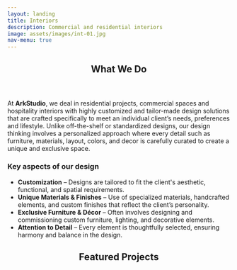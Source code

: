 ```yaml
---
layout: landing
title: Interiors
description: Commercial and residential interiors
image: assets/images/int-01.jpg
nav-menu: true
---
```


<!-- Main -->
<div id="main">

<!-- One -->
<section id="one">
	<div class="inner">
		<header class="major">
			<h2>What We Do</h2>
		</header>
		<p>At <b>ArkStudio</b>, we deal in residential projects, commercial spaces and hospitality interiors with highly customized and tailor-made design solutions that are crafted specifically to meet an individual client’s needs, preferences and lifestyle. Unlike off-the-shelf or standardized designs, our design thinking involves a personalized approach where every detail such as furniture, materials, layout, colors, and decor is carefully curated to create a unique and exclusive space.</p>
		<h3>Key aspects of our design</h3>
		<ul>
			<li>
				<b>Customization</b> – Designs are tailored to fit the client's aesthetic, functional, and spatial requirements.
			</li>
			<li>
				<b>Unique Materials & Finishes</b> – Use of specialized materials, handcrafted elements, and custom finishes that reflect the client’s personality.
			</li>
			<li>
				<b>Exclusive Furniture & Décor</b> – Often involves designing and commissioning custom furniture, lighting, and decorative elements.
			</li>
			<li>
				<b>Attention to Detail</b> – Every element is thoughtfully selected, ensuring harmony and balance in the design.
			</li>
		</ul>
		<header class="major">
			<h2>Featured Projects</h2>
		</header>
		<div class="box alt">
			<div class="row 50% uniform">
				<div class="6u"><span class="image fit"><img src="{% link assets/images/interiors/spa02.jpg %}" alt=""/></span></div>
				<div class="6u"><span class="image fit"><img src="{% link assets/images/interiors/off01.jpg %}" alt=""/></span></div>
				<div class="6u$"><span class="image fit"><img src="{% link assets/images/interiors/off02.jpg %}" alt=""/></span></div>				
				<!-- break -->
				<div class="4u"><span class="image fit"><img src="{% link assets/images/interiors/spa01.jpg %}" alt=""/></span></div>
				<div class="4u"><span class="image fit"><img src="{% link assets/images/interiors/mah01.jpg %}" alt=""/></span></div>
				<div class="4u$"><span class="image fit"><img src="{% link assets/images/interiors/mah02.jpg %}" alt=""/></span></div>
				<!-- break -->
				<div class="8u"><span class="image fit"><img src="{% link assets/images/interiors/hrk02.jpg %}" alt=""/></span></div>
				<div class="4u"><span class="image fit"><img src="{% link assets/images/interiors/hrk01.jpg %}" alt=""/></span></div>
				<div class="4u$"><span class="image fit"><img src="{% link assets/images/interiors/hrk04.jpg %}" alt=""/></span></div>
				<!-- break -->
				<div class="8u"><span class="image fit"><img src="{% link assets/images/interiors/hrk05.jpg %}" alt=""/></span></div>
				<div class="4u$"><span class="image fit"><img src="{% link assets/images/interiors/hrk08.jpg %}" alt=""/></span></div>				
				<!-- break -->
				<div class="8u"><span class="image fit"><img src="{% link assets/images/interiors/hrk07.jpg %}" alt=""/></span></div>
				<div class="4u"><span class="image fit"><img src="{% link assets/images/interiors/hrk03.jpg %}" alt=""/></span></div>
				<div class="4u$"><span class="image fit"><img src="{% link assets/images/interiors/hrk06.jpg %}" alt=""/></span></div>
				<!-- break -->
				<div class="6u"><span class="image fit"><img src="{% link assets/images/interiors/mek03.jpg %}" alt=""/></span></div>
				<div class="6u$"><span class="image fit"><img src="{% link assets/images/interiors/mek07.jpg %}" alt=""/></span></div>
				<!-- break -->
				<div class="12u"><span class="image fit"><img src="{% link assets/images/interiors/mek02.jpg %}" alt=""/></span></div>
				<!-- break -->
				<div class="4u"><span class="image fit"><img src="{% link assets/images/interiors/mek01.jpg %}" alt=""/></span></div>
				<div class="8u$"><span class="image fit"><img src="{% link assets/images/interiors/mek05.jpg %}" alt=""/></span></div>
				<!-- break -->
				<div class="7u"><span class="image fit"><img src="{% link assets/images/interiors/mek06.jpg %}" alt=""/></span></div>
				<div class="5u$"><span class="image fit"><img src="{% link assets/images/interiors/mek04.jpg %}" alt=""/></span></div>
				<!-- break -->
				<div class="4u"><span class="image fit"><img src="{% link assets/images/interiors/omk02.jpg %}" alt=""/></span></div>
				<div class="4u"><span class="image fit"><img src="{% link assets/images/interiors/omk05.jpg %}" alt=""/></span></div>
				<div class="4u$"><span class="image fit"><img src="{% link assets/images/interiors/omk04.jpg %}" alt=""/></span></div>
				<!-- break -->
				<div class="5u"><span class="image fit"><img src="{% link assets/images/interiors/omk03.jpg %}" alt=""/></span></div>
				<div class="7u$"><span class="image fit"><img src="{% link assets/images/interiors/omk01.jpg %}" alt=""/></span></div>				
				<!-- break -->
				<div class="12u"><span class="image fit"><img src="{% link assets/images/interiors/san10.jpg %}" alt=""/></span></div>
				<!-- break -->
				<div class="6u"><span class="image fit"><img src="{% link assets/images/interiors/san01.jpg %}" alt=""/></span></div>
				<div class="6u$"><span class="image fit"><img src="{% link assets/images/interiors/san02.jpg %}" alt=""/></span></div>
				<!-- break -->
				<div class="6u"><span class="image fit"><img src="{% link assets/images/interiors/san05.jpg %}" alt=""/></span></div>
				<div class="3u"><span class="image fit"><img src="{% link assets/images/interiors/san04.jpg %}" alt=""/></span></div>
				<div class="3u"><span class="image fit"><img src="{% link assets/images/interiors/san08.jpg %}" alt=""/></span></div>
				<div class="3u"><span class="image fit"><img src="{% link assets/images/interiors/san03.jpg %}" alt=""/></span></div>
				<div class="3u$"><span class="image fit"><img src="{% link assets/images/interiors/san06.jpg %}" alt=""/></span></div>
				<!-- break -->
				<div class="6u"><span class="image fit"><img src="{% link assets/images/interiors/san07.jpg %}" alt=""/></span></div>
				<div class="6u$"><span class="image fit"><img src="{% link assets/images/interiors/san09.jpg %}" alt=""/></span></div>
				<!-- break -->
				<div class="4u"><span class="image fit"><img src="{% link assets/images/interiors/mbv02.jpg %}" alt=""/></span></div>
				<div class="4u"><span class="image fit"><img src="{% link assets/images/interiors/mbv04.jpg %}" alt=""/></span></div>
				<div class="4u$"><span class="image fit"><img src="{% link assets/images/interiors/mbv05.jpg %}" alt=""/></span></div>
				<!-- break -->
				<div class="6u"><span class="image fit"><img src="{% link assets/images/interiors/mbv01.jpg %}" alt=""/></span></div>
				<div class="6u$"><span class="image fit"><img src="{% link assets/images/interiors/mbv03.jpg %}" alt=""/></span></div>
				<!-- break -->
				<div class="5u"><span class="image fit"><img src="{% link assets/images/interiors/mbv06.jpg %}" alt=""/></span></div>
				<div class="7u$"><span class="image fit"><img src="{% link assets/images/interiors/mbv07.jpg %}" alt=""/></span></div>
				<!-- break -->
				<div class="4u"><span class="image fit"><img src="{% link assets/images/interiors/ram01.jpg %}" alt=""/></span></div>
				<div class="4u"><span class="image fit"><img src="{% link assets/images/interiors/ram02.jpg %}" alt=""/></span></div>
				<div class="4u$"><span class="image fit"><img src="{% link assets/images/interiors/ram03.jpg %}" alt=""/></span></div>
				<!-- break -->
				<div class="4u"><span class="image fit"><img src="{% link assets/images/interiors/ram04.jpg %}" alt=""/></span></div>
				<div class="4u"><span class="image fit"><img src="{% link assets/images/interiors/ram05.jpg %}" alt=""/></span></div>
				<div class="4u$"><span class="image fit"><img src="{% link assets/images/interiors/ram06.jpg %}" alt=""/></span></div>
				<!-- break -->
				<div class="7u"><span class="image fit"><img src="{% link assets/images/interiors/vij01.jpg %}" alt=""/></span></div>
				<div class="5u"><span class="image fit"><img src="{% link assets/images/interiors/vij02.jpg %}" alt=""/></span></div>
				<div class="5u$"><span class="image fit"><img src="{% link assets/images/interiors/ani01.jpg %}" alt=""/></span></div>
				<!-- break -->
				<div class="7u"><span class="image fit"><img src="{% link assets/images/interiors/yel01.jpg %}" alt=""/></span></div>
				<div class="5u$"><span class="image fit"><img src="{% link assets/images/interiors/yel02.jpg %}" alt=""/></span></div>
			</div>
		</div>
		</div>
	</div>
</section>
